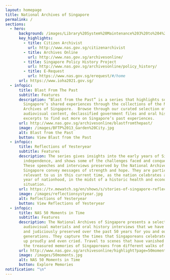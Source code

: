 ```yaml
---
layout: homepage
title: National Archives of Singapore
permalink: /
sections:
  - hero:
      background: /images/Library%20System%20Maintenance%203%20to%204%20oct.jpg
      key_highlights:
        - title: Citizen Archivist
          url: http://www.nas.gov.sg/citizenarchivist
        - title: Archives Online
          url: http://www.nas.gov.sg/archivesonline/
        - title: Singapore Policy History Project
          url: http://www.nas.gov.sg/archivesonline/policy_history/
        - title: E-Request
          url: https://www.nas.gov.sg/erequest/#/home
      url: https://www.ioha2021.gov.sg/
  - infopic:
      title: Blast From The Past
      subtitle: Features
      description: “Blast from the Past” is a series that highlights some of
        Singapore’s shared experiences through the collections of the National
        Archives of Singapore.  Browse through our curated selection of photos,
        audiovisual content, declassified government files and oral history
        excerpts to find out more on Singapore’s past experiences.
      url: http://www.nas.gov.sg/archivesonline/blastfromthepast/
      image: /images/BFTP%2013_Garden%20City.jpg
      alt: Blast from the Past
      button: View Blast from the Past
  - infopic:
      title: Reflections of Yesteryear
      subtitle: Features
      description: The series gives insights into the early years of Singapore’s
        independence, and shows some of the challenges faced and conquered.
        These speeches and interviews preserved by the National Archives of
        Singapore convey messages of strength and hope. They are particularly
        relevant to us in this current time, as the nation celebrates another
        year of nationhood, in the midst of a historic health and economic
        situation.
      url: https://tv.mewatch.sg/en/shows/s/stories-of-singapore-reflections-of-yesteryear/episodes
      image: /images/reflectionsystyear.jpg
      alt: Reflections of Yesteryear
      button: View Reflections of Yesteryear
  - infopic:
      title: NAS 50 Moments in Time
      subtitle: Features
      description: The National Archives of Singapore presents a selection of
        audiovisual materials and oral history interviews that we have collected
        and judiciously preserved over the past 50 years for you and our future
        generations. They capture the times that Singaporeans celebrated, stood
        up proudly and even cried. Travel to scenes that have vanished and enjoy
        the treasured memories of Singaporeans from different walks of life.
      url: http://www.nas.gov.sg/archivesonline/highlight?page=50moments
      image: /images/50moments.jpg
      alt: NAS 50 Moments in Time
      button: Explore Memories
notification: "\n"
---
```

